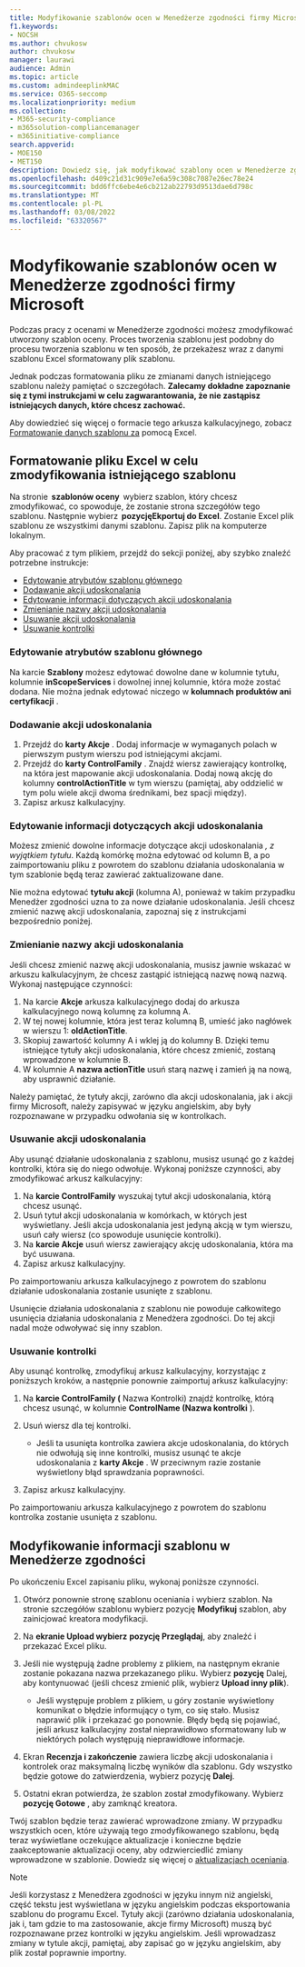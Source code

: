 ```yaml
---
title: Modyfikowanie szablonów ocen w Menedżerze zgodności firmy Microsoft
f1.keywords:
- NOCSH
ms.author: chvukosw
author: chvukosw
manager: laurawi
audience: Admin
ms.topic: article
ms.custom: admindeeplinkMAC
ms.service: O365-seccomp
ms.localizationpriority: medium
ms.collection:
- M365-security-compliance
- m365solution-compliancemanager
- m365initiative-compliance
search.appverid:
- MOE150
- MET150
description: Dowiedz się, jak modyfikować szablony ocen w Menedżerze zgodności firmy Microsoft.
ms.openlocfilehash: d409c21d31c909e7e6a59c308c7087e26ec78e24
ms.sourcegitcommit: bdd6ffc6ebe4e6cb212ab22793d9513dae6d798c
ms.translationtype: MT
ms.contentlocale: pl-PL
ms.lasthandoff: 03/08/2022
ms.locfileid: "63320567"
---
```

# <a name="modify-assessment-templates-in-microsoft-compliance-manager"></a>Modyfikowanie szablonów ocen w Menedżerze zgodności firmy Microsoft

Podczas pracy z ocenami w Menedżerze zgodności możesz zmodyfikować utworzony szablon oceny. Proces tworzenia szablonu jest podobny do [](compliance-manager-templates-create.md) procesu tworzenia szablonu w ten sposób, że przekażesz wraz z danymi szablonu Excel sformatowany plik szablonu.

Jednak podczas formatowania pliku ze zmianami danych istniejącego szablonu należy pamiętać o szczegółach. **Zalecamy dokładne zapoznanie się z tymi instrukcjami w celu zagwarantowania, że nie zastąpisz istniejących danych, które chcesz zachować.**

Aby dowiedzieć się więcej o formacie tego arkusza kalkulacyjnego, zobacz [Formatowanie danych szablonu za](compliance-manager-templates-format-excel.md) pomocą Excel.

## <a name="format-your-excel-file-to-modify-an-existing-template"></a>Formatowanie pliku Excel w celu zmodyfikowania istniejącego szablonu

Na stronie  **szablonów oceny**  wybierz szablon, który chcesz zmodyfikować, co spowoduje, że zostanie strona szczegółów tego szablonu. Następnie wybierz  **pozycjęEkportuj do Excel**. Zostanie Excel plik szablonu ze wszystkimi danymi szablonu. Zapisz plik na komputerze lokalnym.

Aby pracować z tym plikiem, przejdź do sekcji poniżej, aby szybko znaleźć potrzebne instrukcje:

- [Edytowanie atrybutów szablonu głównego](#edit-the-main-template-attributes)
- [Dodawanie akcji udoskonalania](#add-an-improvement-action)
- [Edytowanie informacji dotyczących akcji udoskonalania](#edit-an-improvement-actions-information)
- [Zmienianie nazwy akcji udoskonalania](#change-an-improvement-actions-name)
- [Usuwanie akcji udoskonalania](#remove-an-improvement-action)
- [Usuwanie kontrolki](#remove-a-control)

### <a name="edit-the-main-template-attributes"></a>Edytowanie atrybutów szablonu głównego

Na karcie **Szablony** możesz edytować dowolne dane w kolumnie tytułu,  kolumnie **inScopeServices** i dowolnej innej kolumnie, która może zostać dodana. Nie można jednak edytować niczego w **kolumnach produktów ani** **certyfikacji** .

### <a name="add-an-improvement-action"></a>Dodawanie akcji udoskonalania

1. Przejdź do **karty Akcje** . Dodaj informacje w wymaganych polach w pierwszym pustym wierszu pod istniejącymi akcjami.
2. Przejdź do **karty ControlFamily** . Znajdź wiersz zawierający kontrolkę, na która jest mapowanie akcji udoskonalania. Dodaj nową akcję do kolumny **controlActionTitle** w tym wierszu (pamiętaj, aby oddzielić w tym polu wiele akcji dwoma średnikami, bez spacji między).
3. Zapisz arkusz kalkulacyjny.

### <a name="edit-an-improvement-actions-information"></a>Edytowanie informacji dotyczących akcji udoskonalania

Możesz zmienić dowolne informacje dotyczące akcji udoskonalania *, z wyjątkiem tytułu*. Każdą komórkę można edytować od kolumn B, a po zaimportowaniu pliku z powrotem do szablonu działania udoskonalania w tym szablonie będą teraz zawierać zaktualizowane dane.

Nie można edytować **tytułu akcji** (kolumna A), ponieważ w takim przypadku Menedżer zgodności uzna to za nowe działanie udoskonalania. Jeśli chcesz zmienić nazwę akcji udoskonalania, zapoznaj się z instrukcjami bezpośrednio poniżej.

### <a name="change-an-improvement-actions-name"></a>Zmienianie nazwy akcji udoskonalania

Jeśli chcesz zmienić nazwę akcji udoskonalania, musisz jawnie wskazać w arkuszu kalkulacyjnym, że chcesz zastąpić istniejącą nazwę nową nazwą. Wykonaj następujące czynności:

1. Na karcie **Akcje** arkusza kalkulacyjnego dodaj do arkusza kalkulacyjnego nową kolumnę za kolumną A.
2. W tej nowej kolumnie, która jest teraz kolumną B, umieść jako nagłówek w wierszu 1: **oldActionTitle**.
3. Skopiuj zawartość kolumny A i wklej ją do kolumny B. Dzięki temu istniejące tytuły akcji udoskonalania, które chcesz zmienić, zostaną wprowadzone w kolumnie B.
4. W kolumnie A **nazwa actionTitle** usuń starą nazwę i zamień ją na nową, aby usprawnić działanie.

Należy pamiętać, że tytuły akcji, zarówno dla akcji udoskonalania, jak i akcji firmy Microsoft, należy zapisywać w języku angielskim, aby były rozpoznawane w przypadku odwołania się w kontrolkach.

### <a name="remove-an-improvement-action"></a>Usuwanie akcji udoskonalania

Aby usunąć działanie udoskonalania z szablonu, musisz usunąć go z każdej kontrolki, która się do niego odwołuje. Wykonaj poniższe czynności, aby zmodyfikować arkusz kalkulacyjny:

1. Na **karcie ControlFamily** wyszukaj tytuł akcji udoskonalania, którą chcesz usunąć.
2. Usuń tytuł akcji udoskonalania w komórkach, w których jest wyświetlany. Jeśli akcja udoskonalania jest jedyną akcją w tym wierszu, usuń cały wiersz (co spowoduje usunięcie kontrolki).
3. Na **karcie Akcje** usuń wiersz zawierający akcję udoskonalania, która ma być usuwana.
4. Zapisz arkusz kalkulacyjny.

Po zaimportowaniu arkusza kalkulacyjnego z powrotem do szablonu działanie udoskonalania zostanie usunięte z szablonu.

Usunięcie działania udoskonalania z szablonu nie powoduje całkowitego usunięcia działania udoskonalania z Menedżera zgodności. Do tej akcji nadal może odwoływać się inny szablon.

### <a name="remove-a-control"></a>Usuwanie kontrolki

Aby usunąć kontrolkę, zmodyfikuj arkusz kalkulacyjny, korzystając z poniższych kroków, a następnie ponownie zaimportuj arkusz kalkulacyjny:

1. Na **karcie ControlFamily (** Nazwa Kontrolki) znajdź kontrolkę, którą chcesz usunąć, w kolumnie **ControlName (Nazwa kontrolki** ).
2. Usuń wiersz dla tej kontrolki.
    - Jeśli ta usunięta kontrolka zawiera akcje udoskonalania, do których nie odwołują się inne kontrolki, musisz usunąć te akcje udoskonalania z **karty Akcje** . W przeciwnym razie zostanie wyświetlony błąd sprawdzania poprawności.

3. Zapisz arkusz kalkulacyjny.

Po zaimportowaniu arkusza kalkulacyjnego z powrotem do szablonu kontrolka zostanie usunięta z szablonu.

## <a name="modify-template-info-in-compliance-manager"></a>Modyfikowanie informacji szablonu w Menedżerze zgodności

Po ukończeniu Excel zapisaniu pliku, wykonaj poniższe czynności.

1. Otwórz ponownie stronę szablonu oceniania i wybierz szablon. Na stronie szczegółów szablonu wybierz pozycję **Modyfikuj** szablon, aby zainicjować kreatora modyfikacji.
2. Na **ekranie Upload wybierz** **pozycję Przeglądaj**, aby znaleźć i przekazać Excel pliku.
3. Jeśli nie występują żadne problemy z plikiem, na następnym ekranie zostanie pokazana nazwa przekazanego pliku. Wybierz **pozycję** Dalej, aby kontynuować (jeśli chcesz zmienić plik, wybierz **Upload inny plik**).
    - Jeśli występuje problem z plikiem, u góry zostanie wyświetlony komunikat o błędzie informujący o tym, co się stało. Musisz naprawić plik i przekazać go ponownie. Błędy będą się pojawiać, jeśli arkusz kalkulacyjny został nieprawidłowo sformatowany lub w niektórych polach występują nieprawidłowe informacje.

4. Ekran **Recenzja i zakończenie** zawiera liczbę akcji udoskonalania i kontrolek oraz maksymalną liczbę wyników dla szablonu. Gdy wszystko będzie gotowe do zatwierdzenia, wybierz pozycję **Dalej**.
5. Ostatni ekran potwierdza, że szablon został zmodyfikowany. Wybierz **pozycję Gotowe** , aby zamknąć kreatora.

Twój szablon będzie teraz zawierać wprowadzone zmiany. W przypadku wszystkich ocen, które używają tego zmodyfikowanego szablonu, będą teraz wyświetlane oczekujące aktualizacje i konieczne będzie zaakceptowanie aktualizacji oceny, aby odzwierciedlić zmiany wprowadzone w szablonie. Dowiedz się więcej o [aktualizacjach oceniania](compliance-manager-assessments.md#accept-updates-to-assessments).

> [!NOTE]
> Jeśli korzystasz z Menedżera zgodności w języku innym niż angielski, część tekstu jest wyświetlana w języku angielskim podczas eksportowania szablonu do programu Excel. Tytuły akcji (zarówno działania udoskonalania, jak i, tam gdzie to ma zastosowanie, akcje firmy Microsoft) muszą być rozpoznawane przez kontrolki w języku angielskim. Jeśli wprowadzasz zmiany w tytule akcji, pamiętaj, aby zapisać go w języku angielskim, aby plik został poprawnie importny.
